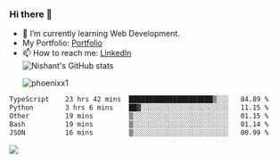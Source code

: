 ### Hi there 👋

<!--
**phoenixx1/phoenixx1** is a ✨ _special_ ✨ repository because its `README.md` (this file) appears on your GitHub profile.

Here are some ideas to get you started:

- 🔭 I’m currently working on ...
- 🌱 I’m currently learning ...
- 👯 I’m looking to collaborate on ...
- 🤔 I’m looking for help with ...
- 💬 Ask me about ...
- 📫 How to reach me: ...
- 😄 Pronouns: ...
- ⚡ Fun fact: ...
-->
- 🌱 I’m currently learning Web Development.
- My Portfolio: [Portfolio](https://phoenixx1.github.io/)
- 📫 How to reach me: [LinkedIn](https://www.linkedin.com/in/nishant-saxena-2609/)  
![Nishant's GitHub stats](https://github-readme-stats.vercel.app/api?username=phoenixx1&count_private=true)<p><img align="center" src="https://github-readme-streak-stats.herokuapp.com/?user=phoenixx1&" alt="phoenixx1" /></p>  
<!--START_SECTION:waka-->

```txt
TypeScript    23 hrs 42 mins  █████████████████████▒░░░   84.89 %
Python        3 hrs 6 mins    ██▓░░░░░░░░░░░░░░░░░░░░░░   11.15 %
Other         19 mins         ▒░░░░░░░░░░░░░░░░░░░░░░░░   01.15 %
Bash          19 mins         ▒░░░░░░░░░░░░░░░░░░░░░░░░   01.14 %
JSON          16 mins         ▒░░░░░░░░░░░░░░░░░░░░░░░░   00.99 %
```

<!--END_SECTION:waka-->

![](https://komarev.com/ghpvc/?username=phoenixx1&style=plastic)

<!-- ![Visitor Count](https://profile-counter.glitch.me/phoenixx1/count.svg) -->
